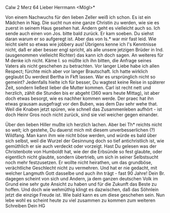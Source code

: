  Calw 2 Merz 64
Lieber Herrmann <Mögl>*

Von einem Nachwuchs für den lieben Zeller weiß ich schon. Es ist ein Mädchen in Nag. Die sucht nun eine ganze Christin zu werden, wie sie es zuerst in seinem Haus gesehen hat. Andern geht es vielleicht auch so. 
Ich sende auch einen von Jos. bitte bald zurück. Er kam soeben. Du siehst daran warum er so aufgeregt ist. Aber das von Is.<enberg>* war mir fast leid. Wie leicht sieht so etwas wie jobbery aus! Übrigens kenne ich I's Kenntnisse nicht, daß er aber besser engl spricht, als alle unsere jetzigen Brüder in Ind. (ausgenommen vielleicht Richter) das kann ich doch sagen. An weiteres für M denke ich nicht. Käme I. so müßte ich ihn bitten, die Anfrage seines Vaters als nicht geschehen zu betrachten. Vor langer Liebe habe ich allen Respect; fürchte mich aber vor langer Brautschaft. 
Ich hatte wirklich geglaubt Du werdest Bertha in Fkft lassen. War es ursprünglich nicht so gemeint? Jedenfalls hielte ich für besser, Du wagtest keine Reise in späterer Zeit, sondern ließest lieber die Mutter kommen. 
Carl ist recht nett und herzlich, zählt die Stunden bis er abgeht (360 wars heute Mittag), ist aber doch etwas besorgt, wie es nachher kommen werde. Der praec hat ihn etwas grausam ausgefragt vor den Buben, was dem Dav sehr wehe that. Weil die Knaben jetzt spüren, wie schnell das Zusammenleben aufhört - ist doch Heinr Gros noch nicht zurück, sind sie viel weicher gegen einander.

Über den lieben Hiller mußte ich herzlich lachen. Aber bei Th<eod Mohl>* reichts nicht so weit; ich gestehe, Du dauerst mich mit diesem unverbesserlichen (?) Wildfang. Man kann ihm wie nicht böse werden, und würde es bald über sich selbst, weil die Wurzel der Gesinnung doch so tief antichristlich ist, wie gemüthlich er sie auch verdeckt oder vorzeigt. Hast Du gelesen was der Christenbote von Humboldt hat, wie der die Erbsünde so fest glaubte, oder eigentlich nicht glaubte, sondern übertrieb, um sich in seiner Selbstsucht noch mehr festzusetzen. Er wollte nicht heirathen, um das grundböse, verächtliche Geschlecht nicht zu vermehren. Und hat er nie gedacht, mit welcher Langmuth Gott dasselbe und auch ihn trägt - fast 90 Jahre! Dein Br. dagegen scheint von sich und Andern, ja dem ganzen deutschen Volk im Grund eine sehr gute Ansicht zu haben und für die Zukunft das Beste zu hoffen. Und doch wie wehmüthig klingt es dazwischen, daß das Söhnlein jetzt die einzige Freude ist. Wie bald kann es um diese geschehen sein. 
Nun lebe wohl es scheint heute zu viel zusammen zu kommen zum weiteren Schreiben
 Dein HG

